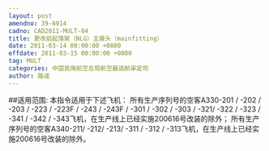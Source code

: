 ```yaml
---
layout: post
amendno: 39-6914
cadno: CAD2011-MULT-04
title: 更改前起落架（NLG）主接头（mainfitting）
date: 2011-03-14 00:00:00 +0800
effdate: 2011-03-15 00:00:00 +0800
tag: MULT
categories: 中国民用航空总局航空器适航审定司
author: 路遥
---
```


##适用范围:
本指令适用于下述飞机：
所有生产序列号的空客A330-201 / -202 / -203 / -223 / -223F / -243 / -243F / -301 / -302 / -303 / -321/ -322 / -323 / -341 / -342 / -343飞机，在生产线上已经实施200616号改装的除外；
所有生产序列号的空客A340-211/ -212/ -213/ -311 / -312 / -313飞机，在生产线上已经实施200616号改装的除外。

